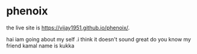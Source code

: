 # phenoix
the live site is  https://vijay1951.github.io/phenoix/.

hai iam going about my self .i think it doesn't  sound great
do you know my friend kamal name is kukka
